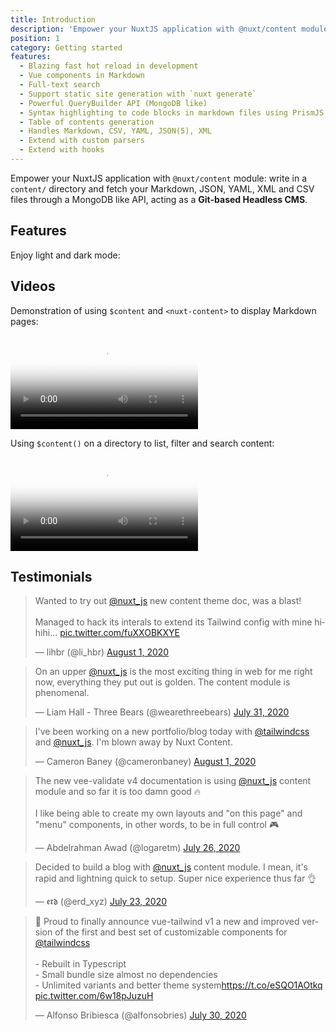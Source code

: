 ```yaml
---
title: Introduction
description: 'Empower your NuxtJS application with @nuxt/content module: write in a content/ directory and fetch your Markdown, JSON, YAML and CSV files through a MongoDB like API, acting as a Git-based Headless CMS.'
position: 1
category: Getting started
features:
  - Blazing fast hot reload in development
  - Vue components in Markdown
  - Full-text search
  - Support static site generation with `nuxt generate`
  - Powerful QueryBuilder API (MongoDB like)
  - Syntax highlighting to code blocks in markdown files using PrismJS.
  - Table of contents generation
  - Handles Markdown, CSV, YAML, JSON(5), XML
  - Extend with custom parsers
  - Extend with hooks
---
```


Empower your NuxtJS application with `@nuxt/content` module: write in a `content/` directory and fetch your Markdown, JSON, YAML, XML and CSV files through a MongoDB like API, acting as a **Git-based Headless CMS**.

## Features

<list :items="features"></list>

<p class="flex items-center">Enjoy light and dark mode:&nbsp;<app-color-switcher class="inline-flex ml-2"></app-color-switcher></p>

## Videos

Demonstration of using `$content` and `<nuxt-content>` to display Markdown pages:

<video poster="https://res.cloudinary.com/nuxt/video/upload/v1588091670/nuxt-content_wxnjje.jpg" loop playsinline controls>
  <source src="https://res.cloudinary.com/nuxt/video/upload/q_auto/v1588091670/nuxt-content_wxnjje.webm" type="video/webm" />
  <source src="https://res.cloudinary.com/nuxt/video/upload/q_auto/v1588091670/nuxt-content_wxnjje.mp4" type="video/mp4" />
  <source src="https://res.cloudinary.com/nuxt/video/upload/q_auto/v1588091670/nuxt-content_wxnjje.ogv" type="video/ogg" />
</video>

Using `$content()` on a directory to list, filter and search content:

<video poster="https://res.cloudinary.com/nuxt/video/upload/v1588095794/nuxt-content-movies_c0cq9p.jpg" loop playsinline controls>
  <source src="https://res.cloudinary.com/nuxt/video/upload/q_auto/v1588095794/nuxt-content-movies_c0cq9p.webm" type="video/webm" />
  <source src="https://res.cloudinary.com/nuxt/video/upload/q_auto/v1588095794/nuxt-content-movies_c0cq9p.mp4" type="video/mp4" />
  <source src="https://res.cloudinary.com/nuxt/video/upload/q_auto/v1588095794/nuxt-content-movies_c0cq9p.ogv" type="video/ogg" />
</video>


## Testimonials

<blockquote class="twitter-tweet"><p lang="en" dir="ltr">Wanted to try out <a href="https://twitter.com/nuxt_js?ref_src=twsrc%5Etfw">@nuxt_js</a> new content theme doc, was a blast!<br><br>Managed to hack its interals to extend its Tailwind config with mine hihihi... <a href="https://t.co/fuXXOBKXYE">pic.twitter.com/fuXXOBKXYE</a></p>&mdash; lihbr (@li_hbr) <a href="https://twitter.com/li_hbr/status/1289536277897834497?ref_src=twsrc%5Etfw">August 1, 2020</a></blockquote>

<blockquote class="twitter-tweet w-full"><p lang="en" dir="ltr">On an upper <a href="https://twitter.com/nuxt_js?ref_src=twsrc%5Etfw">@nuxt_js</a> is the most exciting thing in web for me right now, everything they put out is golden. The content module is phenomenal.</p>&mdash; Liam Hall - Three Bears (@wearethreebears) <a href="https://twitter.com/wearethreebears/status/1289345099214725120?ref_src=twsrc%5Etfw">July 31, 2020</a></blockquote>

<blockquote class="twitter-tweet"><p lang="en" dir="ltr">I&#39;ve been working on a new portfolio/blog today with <a href="https://twitter.com/tailwindcss?ref_src=twsrc%5Etfw">@tailwindcss</a> and <a href="https://twitter.com/nuxt_js?ref_src=twsrc%5Etfw">@nuxt_js</a>. I&#39;m blown away by Nuxt Content.</p>&mdash; Cameron Baney (@cameronbaney) <a href="https://twitter.com/cameronbaney/status/1289671455559413761?ref_src=twsrc%5Etfw">August 1, 2020</a></blockquote>

<blockquote class="twitter-tweet"><p lang="en" dir="ltr">The new vee-validate v4 documentation is using <a href="https://twitter.com/nuxt_js?ref_src=twsrc%5Etfw">@nuxt_js</a> content module and so far it is too damn good 🔥<br><br>I like being able to create my own layouts and &quot;on this page&quot; and &quot;menu&quot; components, in other words, to be in full control 🎮</p>&mdash; Abdelrahman Awad (@logaretm) <a href="https://twitter.com/logaretm/status/1287526576847048705?ref_src=twsrc%5Etfw">July 26, 2020</a></blockquote>

<blockquote class="twitter-tweet"><p lang="en" dir="ltr">Decided to build a blog with <a href="https://twitter.com/nuxt_js?ref_src=twsrc%5Etfw">@nuxt_js</a> content module. I mean, it&#39;s rapid and lightning quick to setup. Super nice experience thus far 👌</p>&mdash; 𝖊𝖗𝖉 (@erd_xyz) <a href="https://twitter.com/erd_xyz/status/1286395125447483394?ref_src=twsrc%5Etfw">July 23, 2020</a></blockquote>

<blockquote class="twitter-tweet" data-dnt="true"><p lang="en" dir="ltr">🚨 Proud to finally announce vue-tailwind v1 a new and improved version of the first and best set of customizable components for <a href="https://twitter.com/tailwindcss?ref_src=twsrc%5Etfw">@tailwindcss</a><br><br>- Rebuilt in Typescript<br>- Small bundle size almost no dependencies<br>- Unlimited variants and better theme system<a href="https://t.co/eSQO1AOtkq">https://t.co/eSQO1AOtkq</a> <a href="https://t.co/6w18pJuzuH">pic.twitter.com/6w18pJuzuH</a></p>&mdash; Alfonso Bribiesca (@alfonsobries) <a href="https://twitter.com/alfonsobries/status/1288651547853967363?ref_src=twsrc%5Etfw">July 30, 2020</a></blockquote>

<script async src="https://platform.twitter.com/widgets.js" charset="utf-8"></script>